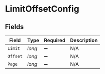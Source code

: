 # LimitOffsetConfig


## Fields

| Field              | Type               | Required           | Description        |
| ------------------ | ------------------ | ------------------ | ------------------ |
| `Limit`            | *long*             | :heavy_minus_sign: | N/A                |
| `Offset`           | *long*             | :heavy_minus_sign: | N/A                |
| `Page`             | *long*             | :heavy_minus_sign: | N/A                |